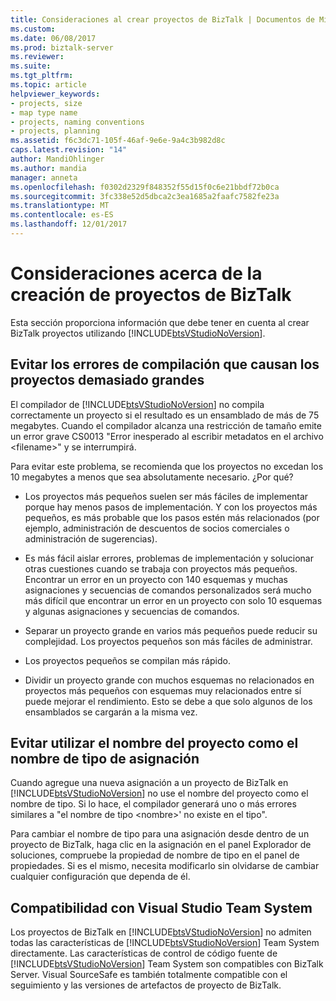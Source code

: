 ```yaml
---
title: Consideraciones al crear proyectos de BizTalk | Documentos de Microsoft
ms.custom: 
ms.date: 06/08/2017
ms.prod: biztalk-server
ms.reviewer: 
ms.suite: 
ms.tgt_pltfrm: 
ms.topic: article
helpviewer_keywords:
- projects, size
- map type name
- projects, naming conventions
- projects, planning
ms.assetid: f6c3dc71-105f-46af-9e6e-9a4c3b982d8c
caps.latest.revision: "14"
author: MandiOhlinger
ms.author: mandia
manager: anneta
ms.openlocfilehash: f0302d2329f848352f55d15f0c6e21bbdf72b0ca
ms.sourcegitcommit: 3fc338e52d5dbca2c3ea1685a2faafc7582fe23a
ms.translationtype: MT
ms.contentlocale: es-ES
ms.lasthandoff: 12/01/2017
---
```

# <a name="considerations-when-creating-biztalk-projects"></a>Consideraciones acerca de la creación de proyectos de BizTalk
Esta sección proporciona información que debe tener en cuenta al crear BizTalk proyectos utilizando [!INCLUDE[btsVStudioNoVersion](../includes/btsvstudionoversion-md.md)].  
  
## <a name="avoid-compilation-errors-caused-by-projects-that-are-too-large"></a>Evitar los errores de compilación que causan los proyectos demasiado grandes  
 El compilador de [!INCLUDE[btsVStudioNoVersion](../includes/btsvstudionoversion-md.md)] no compila correctamente un proyecto si el resultado es un ensamblado de más de 75 megabytes. Cuando el compilador alcanza una restricción de tamaño emite un error grave CS0013 "Error inesperado al escribir metadatos en el archivo \<filename\>" y se interrumpirá.  
  
 Para evitar este problema, se recomienda que los proyectos no excedan los 10 megabytes a menos que sea absolutamente necesario. ¿Por qué?  
  
-   Los proyectos más pequeños suelen ser más fáciles de implementar porque hay menos pasos de implementación. Y con los proyectos más pequeños, es más probable que los pasos estén más relacionados (por ejemplo, administración de descuentos de socios comerciales o administración de sugerencias).  
  
-   Es más fácil aislar errores, problemas de implementación y solucionar otras cuestiones cuando se trabaja con proyectos más pequeños. Encontrar un error en un proyecto con 140 esquemas y muchas asignaciones y secuencias de comandos personalizados será mucho más difícil que encontrar un error en un proyecto con solo 10 esquemas y algunas asignaciones y secuencias de comandos.  
  
-   Separar un proyecto grande en varios más pequeños puede reducir su complejidad. Los proyectos pequeños son más fáciles de administrar.  
  
-   Los proyectos pequeños se compilan más rápido.  
  
-   Dividir un proyecto grande con muchos esquemas no relacionados en proyectos más pequeños con esquemas muy relacionados entre sí puede mejorar el rendimiento. Esto se debe a que solo algunos de los ensamblados se cargarán a la misma vez.  
  
## <a name="avoid-using-the-project-name-as-the-map-type-name"></a>Evitar utilizar el nombre del proyecto como el nombre de tipo de asignación  
 Cuando agregue una nueva asignación a un proyecto de BizTalk en [!INCLUDE[btsVStudioNoVersion](../includes/btsvstudionoversion-md.md)] no use el nombre del proyecto como el nombre de tipo. Si lo hace, el compilador generará uno o más errores similares a "el nombre de tipo \<nombre\>' no existe en el tipo".  
  
 Para cambiar el nombre de tipo para una asignación desde dentro de un proyecto de BizTalk, haga clic en la asignación en el panel Explorador de soluciones, compruebe la propiedad de nombre de tipo en el panel de propiedades. Si es el mismo, necesita modificarlo sin olvidarse de cambiar cualquier configuración que dependa de él.  
  
## <a name="visual-studio-team-system-support"></a>Compatibilidad con Visual Studio Team System  
 Los proyectos de BizTalk en [!INCLUDE[btsVStudioNoVersion](../includes/btsvstudionoversion-md.md)] no admiten todas las características de [!INCLUDE[btsVStudioNoVersion](../includes/btsvstudionoversion-md.md)] Team System directamente. Las características de control de código fuente de [!INCLUDE[btsVStudioNoVersion](../includes/btsvstudionoversion-md.md)] Team System son compatibles con BizTalk Server. Visual SourceSafe es también totalmente compatible con el seguimiento y las versiones de artefactos de proyecto de BizTalk.